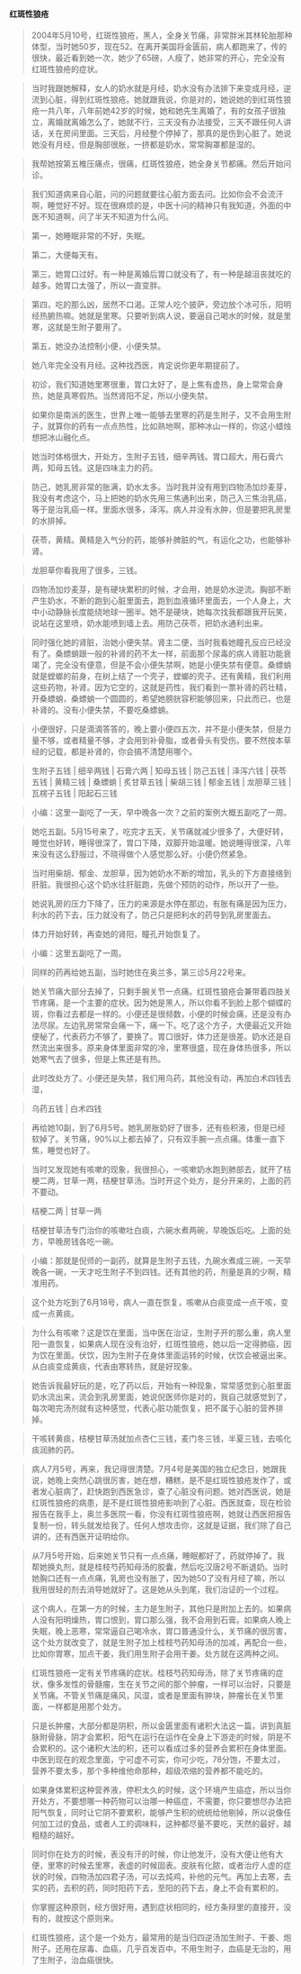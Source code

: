 #### 红斑性狼疮

> 2004年5月10号，红斑性狼疮，黑人，全身关节痛，非常胖米其林轮胎那种体型，当时她50岁，现在52。在离开美国将金匮前，病人都跑来了，传的很快，最近看到她一次，她少了65磅，人瘦了，她非常的开心，完全没有红斑性狼疮的症状。

> 当时我跟她解释，女人的奶水就是月经，奶水没有办法排下来变成月经，逆流到心脏，得到红斑性狼疮。她就跟我说，你是对的，她说她的到红斑性狼疮一共八年，八年前她42岁的时候，她和她先生离婚了，有的女孩子很独立，离婚就离婚怎么了，她就不行，三天没有办法接受，三天不跟任何人讲话，关在房间里面。三天后，月经整个停掉了，那真的是伤到心脏了。她说她没有月经，但是胸部很胀，一挤都是奶水，常常胸罩都是湿的。

> 我帮她按第五椎压痛点，很痛，红斑性狼疮，她全身关节都痛。然后开始问诊。

> 我们知道病来自心脏，问的问题就要往心脏方面去问。比如你会不会流汗啊，睡觉好不好。现在很麻烦的是，中医十问的精神只有我知道，外面的中医不知道啊，问了半天不知道为什么问。

> 第一，她睡眠非常的不好，失眠。

> 第二，大便每天有。

> 第三，她胃口过好。有一种是离婚后胃口就没有了，有一种是越沮丧就吃的越多。她胃口太强了，所以一直变胖。

> 第四，吃的那么凶，居然不口渴。正常人吃个披萨，旁边放个冰可乐，阳明经热腑热嘛。她就是里寒。只要听到病人说，要逼自己喝水的时候，就是里寒，这就是生附子要用了。

> 第五，她没办法控制小便，小便失禁。

> 她八年完全没有月经。这种找西医，肯定说你更年期提前了。

> 初诊，我们知道她里寒很重，胃口太好了，是上焦有虚热，身上常常会身热，她是真寒假热。当然肾阳不足，所以小便失禁。

> 如果你是南派的医生，世界上唯一能够去里寒的药是生附子，又不会用生附子，就算你的药有一点点热性，比如熟地啊，那种冰山一样的，你这小蜡烛想把冰山融化点。

> 她当时体格很大，开处方，生附子五钱，细辛两钱。胃口超大，用石膏六两，知母五钱。这是四味主力的药。

> 防己，她乳房非常的胀满，奶水太多。当时我并没有用到四物汤加炒麦芽，我没有考虑这个，马上把她的奶水先用三焦通利出来，防己入三焦治乳癌，等于是治乳癌一样。里面水很多，泽泻。病人并没有水肿，但是要把乳房里的水排掉。

> 茯苓，黄精。黄精是入气分的药，能够补脾脏的气，有运化之功，也能够补肾。

> 龙胆草你看我用了很多，三钱。

> 四物汤加炒麦芽，是有硬块累积的时候，才会用，她是奶水逆流。胸部不断产生奶水，不断的跑到心脏里面去，跑到血液循环里面去，一个人身上，大中小动静脉长度能绕地球一圈半。她不是硬块，她每次找我都跟我开玩笑，说站在这里喷，奶水能喷到墙上去。用防己茯苓，把奶水通利出来。

> 同时强化她的肾脏，治她小便失禁。肾主二便，当时我看她瞳孔反应已经没有了。桑螵蛸跟一般的补肾的药不太一样，前面那个尿毒的病人肾脏功能衰竭了，完全没有便意，但是不会小便失禁啊，她是小便失禁有便意。桑螵蛸就是螳螂的前身，在树上结了一个壳子，螳螂的壳子。还有黄精，我们利用这些药物，补肾。因为它空的，这就是药性，我们看到一票补肾的药壮精，开桑螵蛸，桑螵蛸一个圆圆的，希望她膀胱容积能够回来，只此而已，也是补肾的。没有小便失禁，不要吃桑螵蛸。

> 小便很好，只是滴滴答答的，晚上要小便四五次，并不是小便失禁，但是力量不够，或者精量不够，才会用到补骨脂，或者骨头有受伤。要不然按本草经的记载，都是补肾的，你会搞不清楚用哪个。

> 生附子五钱 | 细辛两钱 | 石膏六两 | 知母五钱 | 防己五钱 | 泽泻六钱 | 茯苓五钱 | 黄精三钱 | 桑螵蛸 | 炙甘草五钱 | 柴胡三钱 | 郁金五钱 | 龙胆草三钱 | 瓦楞子五钱 | 阳起石三钱

> 小编：这里一副吃了一天，早中晚各一次？之前的案例大概五副吃了一周。

> 她吃五副。5月15号来了，吃完才五天，关节痛就减少很多了，大便好转，睡觉也好转，睡得很深了，胃口下降，双脚开始温暖。她说睡得很深，八年来没有这么舒服过，不晓得做个人感觉那么好。小便仍然紧急。

> 当时用柴胡、郁金、龙胆草，因为她奶水不断的增加，乳头的下方直接络到肝脏。我很担心这个奶水往肝脏跑，先做个预防的动作，所以开了一些。

> 她说乳房的压力下降了，压力的来源是水停在那边，有胀有痛是因为压力，利水的药下去，压力就没有了，防己只是把利水的药导到乳房里面去。

> 体力开始好转，再查她的肾阳，瞳孔开始恢复了。

> 小编：这里五副吃了一周。

> 同样的药再给她五副，当时她住在奥兰多，第三诊5月22号来。

> 她关节痛大部分去掉了，只剩手腕关节一点痛。红斑性狼疮会兼带着四肢关节疼痛，是一个主要的症状。因为她是黑人，所以你看不到脸上那个蝴蝶的斑，你看过去都是一样的。小便还是很频数，小便的时候会痛，还是没有办法尽尿。左边乳房常常会痛一下，痛一下。吃了这个方子，大便最近又开始便秘了，代表药力不够了，要换了。胃口很好，体力还是很差。奶水还是自然流出来很多。原来身体里面非常的冷，里寒很盛，现在身体热很多，所以她寒气去了很多，但是上焦还是有热。

> 此时改处方了。小便还是失禁，我们用乌药，其他没有动，再加白术四钱去湿，

> 乌药五钱 | 白术四钱 

> 再给她10副，到了6月5号。她乳房胀奶好了很多，还有些积液，但是已经软掉了。关节痛，90%以上都去掉了，只有双手腕一点点痛。体重一直下焦，睡觉也好了。

> 当时又发现她有咳嗽的现象，我很担心，一咳嗽奶水跑到肺部去，就开了桔梗二两，甘草一两，桔梗甘草汤。当时开这个处方，是分开来的，上面的药不要动。

> 桔梗二两 | 甘草一两

> 桔梗甘草汤专门治你的咳嗽吐白痰，六碗水煮两碗，早晚饭后吃。上面的处方，早晚房钱各吃一碗。

> 小编：那就是倪师的一副药，就算是生附子五钱，九碗水煮成三碗，一天早晚各一碗，一天才吃生附子不到四钱。还有其他的药，剂量是真的少啊，精准用药。

> 这个处方吃到了6月18号，病人一直在恢复，咳嗽从白痰变成一点干咳，变成一点黄痰。

> 为什么有咳嗽？这是饮在里面，当中医在治证，生附子开的那么重，病人里阳一直恢复，如果病人现在没有治好，红斑性狼疮，她以后一定得肺癌，因为饮在里面。伏饮，因为生附子在身体里面运转的时候，伏饮会被逼出来。从白痰变成黄痰，代表由寒转热，就是好现象。

> 她告诉我最好玩的是，吃了药以后，开始有一种现象，常常感觉到心脏里面奶水流出来，流会到乳房里面，她说倪医师你是对的，我自己就感觉到了，每次喝完汤剂就有这种感觉，代表心脏功能恢复，把不属于心脏的营养排掉。

> 干咳转黄痰，桔梗甘草汤就加点杏仁三钱，麦门冬三钱，半夏三钱，去咳化痰润肺的药。

> 病人7月5号，再来，我记得很清楚。7月4号是美国的独立纪念日，她跟我说，她晚上突然心跳很厉害，她在想，糟糕，是不是红斑性狼疮发作了，或者发心脏病了，赶快跑到西医急诊，查了心脏没有问题。她对西医说，她是红斑性狼疮的病患，是不是红斑性狼疮影响到了心脏。西医就查，现在检验报告在我手上，奥兰多医院一看，你没有红斑性狼疮啊，她就让西医把报告复制一份，转头就发给我了。任何人想攻击你，这就是证据，我们除了自己讲的，还有西医开证明给你。

> 从7月5号开始，后来她关节只有一点点痛，睡眠都好了，药就停掉了。我帮她换丸剂，就是桂枝芍药知母汤的胶囊，然后吃汉唐2号不断退奶。当时她胸口还有一点点痛，乳房也没有胀了，因为她50了没有月经了嘛，所以我用很轻的剂去消导她就好了。这是她从头到尾，我们治证的一个过程。

> 这个病人，在第一方的时候，主力是生附子，其他只是附加上去的。如果病人没有阳明燥热，胃口恨到，胃口那么强，我不会用到石膏。如果病人晚上失眠，晚上恶寒，常常逼自己喝冷水，胃口普通没什么，关节痛的很厉害，这个处方就改变了，就是生附子加上桂枝芍药知母汤的加减，再配合一些，比如你胃寒，加点干姜，我们用生附子会用干姜。处方就在这两种之间。

> 红斑性狼疮一定有关节疼痛的症状。桂枝芍药知母汤，除了关节疼痛的症状，像多发性的骨髓瘤，生在关节之间的那个肿瘤，一样可以治好，只要是关节痛。不管关节痛是痛风，风湿，或者是里面有肿块，肿瘤长在关节里面，一样都是用那个处方。

> 只是长肿瘤，大部分都是阴积，所以金匮里面有诸积大法这一篇，讲到真脏脉附骨脉，阴才会累积，阳气在运行在运作在全身上下游走的时候，阴是不会累积的。这个诸积大法的积，还可以看成过多的营养会累积在身体里面。中医到现在的观念里面，宁可虚不可实，你可少吃，78分饱，不要太过，营养不要太多，那个多种维他命那种，超级浓缩的营养都不能吃的。

> 如果身体累积这种营养液，停积太久的时候，这个环境产生癌症，所以当你开处方，不要想哪一种药物可以治哪一种癌症，不需要，你只要想尽办法把阳气恢复，同时让它阴不要累积，能够产生积的统统给他剔掉，所以说像任何加工过的食品，或者人工的调味料，这种都尽量不要吃，天然的最好，越粗糙的越好。

> 同时你在处方的时候，表没有汗的时候，你让他发汗，没有大便让他有大便，里寒的时候去里寒，表虚的时候固表。皮肤有化脓，或者治疗人虚的症状的时候，四物汤加四君子汤，可以去炖鸡，补他的元气。再加上去寒，去实的药，去积的药，同时阳药下去，至阳的药下去，身上不会有累积的。

> 你掌握这种原则，经方很好用，遇到症状相同的，经方条辩里的直接开，没有的，就按这个原则来。

> 红斑性狼疮，这个是一个处方，最常用的是当归四逆汤加生附子、干姜、炮附子。还用在尿毒、血癌，几乎百发百中。不用生附子，血癌是无治的，用了生附子，治血癌很快。